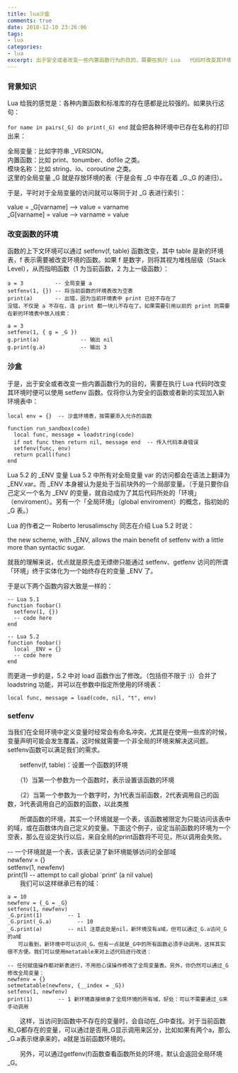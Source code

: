 ```yaml
---
title: lua沙盒
comments: true
date: 2018-12-10 23:26:06
tags:
- lua
categories:
- lua
excerpt: 出于安全或者改变一些内置函数行为的目的，需要在执行 Lua   代码时改变其环境时便可以使用 setfenv   函数。仅将你认为安全的函数或者新的实现加入新环境表中
---
```


### 背景知识

Lua 给我的感觉是：各种内置函数和标准库的存在感都是比较强的。如果执行这句：   

`for name in pairs(_G) do print(_G) end`
就会把各种环境中已存在名称的打印出来：    

全局变量：比如字符串 _VERSION。   
内置函数：比如 print、tonumber、dofile 之类。   
模块名称：比如 string、io、coroutine 之类。   
这里的全局变量 _G 就是存放环境的表（于是会有 _G 中存在着 _G._G 的递归）。   

于是，平时对于全局变量的访问就可以等同于对 _G 表进行索引：   

value = _G[varname]  --> value = varname  
_G[varname] = value  --> varname = value  
### 改变函数的环境    

函数的上下文环境可以通过 setfenv(f, table) 函数改变，其中 table 是新的环境表，f 表示需要被改变环境的函数。如果 f 是数字，则将其视为堆栈层级（Stack   Level），从而指明函数（1 为当前函数，2 为上一级函数）：           
```
a = 3          -- 全局变量 a
setfenv(1, {}) -- 将当前函数的环境表改为空表
print(a)       -- 出错，因为当前环境表中 print 已经不存在了
没错，不仅是 a 不存在，连 print 都一块儿不存在了。如果需要引用以前的 print 则需要在新的环境表中放入线索：

a = 3
setfenv(1, { g = _G })
g.print(a)             -- 输出 nil
g.print(g.a)           -- 输出 3
```
### 沙盒

于是，出于安全或者改变一些内置函数行为的目的，需要在执行 Lua   代码时改变其环境时便可以使用 setfenv   函数。仅将你认为安全的函数或者新的实现加入新环境表中：  
```
local env = {}  -- 沙盒环境表，按需要添入允许的函数  

function run_sandbox(code)
  local func, message = loadstring(code)
  if not func then return nil, message end  -- 传入代码本身错误
  setfenv(func, env)
  return pcall(func)
end
```
Lua 5.2 的 _ENV 变量
Lua 5.2 中所有对全局变量 var 的访问都会在语法上翻译为 _ENV.var。而 _ENV 本身被认为是处于当前块外的一个局部变量。（于是只要你自己定义一个名为 _ENV 的变量，就自动成为了其后代码所处的「环境」（enviroment）。另有一个「全局环境」（global enviroment）的概念，指初始的 _G 表。）

Lua 的作者之一 Roberto Ierusalimschy 同志在介绍 Lua 5.2 时说：

the new scheme, with _ENV, allows the main benefit of setfenv with a little more than syntactic sugar.

就我的理解来说，优点就是原先虚无缥缈只能通过 setfenv、getfenv 访问的所谓「环境」终于实体化为一个始终存在的变量 _ENV 了。

于是以下两个函数内容大致是一样的：
```
-- Lua 5.1
function foobar()
  setfenv(1, {})
  -- code here
end

-- Lua 5.2
function foobar()
  local _ENV = {}
  -- code here
end
```
而更进一步的是，5.2 中对 load 函数作出了修改。（包括但不限于 :)）合并了 loadstring 功能，并可以在参数中指定所使用的环境表：

`local func, message = load(code, nil, "t", env)`

### setfenv

当我们在全局环境中定义变量时经常会有命名冲突，尤其是在使用一些库的时候，变量声明可能会发生覆盖，这时候就需要一个非全局的环境来解决这问题。setfenv函数可以满足我们的需求。     

　　setfenv(f, table)：设置一个函数的环境     

　　（1）当第一个参数为一个函数时，表示设置该函数的环境    

　　（2）当第一个参数为一个数字时，为1代表当前函数，2代表调用自己的函数，3代表调用自己的函数的函数，以此类推   

　　所谓函数的环境，其实一个环境就是一个表，该函数被限定为只能访问该表中的域，或在函数体内自己定义的变量。下面这个例子，设定当前函数的环境为一个空表，那么在设定执行以后，来自全局的print函数将不可见，所以调用会失败。   

-- 一个环境就是一个表，该表记录了新环境能够访问的全部域  
newfenv = {}  
setfenv(1, newfenv)  
print(1)        -- attempt to call global `print' (a nil value)  
　　我们可以这样继承已有的域：  
```
a = 10
newfenv = {_G = _G}
setfenv(1, newfenv)
_G.print(1)        -- 1
_G.print(_G.a)        -- 10
_G.print(a)        -- nil 注意此处是nil，新环境没有a域，但可以通过_G.a访问_G的a域
　　可以看到，新环境中可以访问_G，但有一点就是_G中的所有函数必须手动调用，这样其实很不方便。我们可以使用metatable来对上述代码进行改进：

-- 任何赋值操作都对新表进行，不用担心误操作修改了全局变量表。另外，你仍然可以通过_G修改全局变量：
newfenv = {}
setmetatable(newfenv, {__index = _G})
setfenv(1, newfenv)
print(1)        -- 1 新环境直接继承了全局环境的所有域，好处：可以不需要通过_G来手动调用
```
　　这样，当访问到函数中不存在的变量时，会自动在_G中查找。对于当前函数和_G都存在的变量，可以通过是否用_G显示调用来区分，比如如果有两个a，那么_G.a表示继承来的，a就是当前函数环境的。    

　　另外，可以通过getfenv(f)函数查看函数所处的环境，默认会返回全局环境_G。   